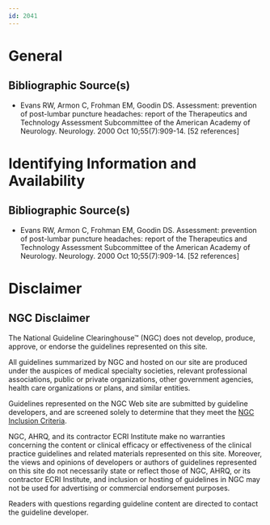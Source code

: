 ```yaml
---
id: 2041
---
```


# General

## Bibliographic Source(s)

- Evans RW, Armon C, Frohman EM, Goodin DS. Assessment: prevention of post-lumbar puncture headaches: report of the Therapeutics and Technology Assessment Subcommittee of the American Academy of Neurology. Neurology. 2000 Oct 10;55(7):909-14. [52 references]

# Identifying Information and Availability

## Bibliographic Source(s)

- Evans RW, Armon C, Frohman EM, Goodin DS. Assessment: prevention of post-lumbar puncture headaches: report of the Therapeutics and Technology Assessment Subcommittee of the American Academy of Neurology. Neurology. 2000 Oct 10;55(7):909-14. [52 references]

# Disclaimer

## NGC Disclaimer

The National Guideline Clearinghouse™ (NGC) does not develop, produce, approve, or endorse the guidelines represented on this site.

All guidelines summarized by NGC and hosted on our site are produced under the auspices of medical specialty societies, relevant professional associations, public or private organizations, other government agencies, health care organizations or plans, and similar entities.

Guidelines represented on the NGC Web site are submitted by guideline developers, and are screened solely to determine that they meet the [NGC Inclusion Criteria](/help-and-about/summaries/inclusion-criteria).

NGC, AHRQ, and its contractor ECRI Institute make no warranties concerning the content or clinical efficacy or effectiveness of the clinical practice guidelines and related materials represented on this site. Moreover, the views and opinions of developers or authors of guidelines represented on this site do not necessarily state or reflect those of NGC, AHRQ, or its contractor ECRI Institute, and inclusion or hosting of guidelines in NGC may not be used for advertising or commercial endorsement purposes.

Readers with questions regarding guideline content are directed to contact the guideline developer.

